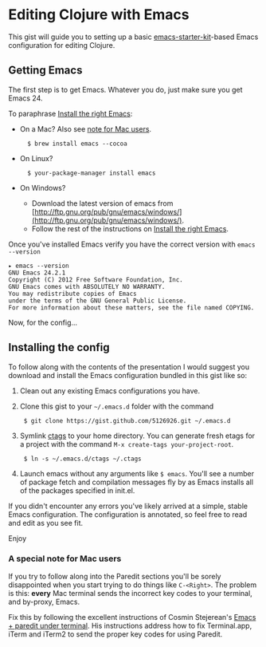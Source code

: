 # Editing Clojure with Emacs

This gist will guide you to setting up a basic [emacs-starter-kit](https://github.com/technomancy/emacs-starter-kit)-based Emacs configuration for editing Clojure.

## Getting Emacs

The first step is to get Emacs. Whatever you do, just make sure you get Emacs 24.

To paraphrase [Install the right Emacs](http://david.rothlis.net/emacs/install.html):

* On a Mac? Also see [note for Mac users](https://gist.github.com/rkneufeld/5126926#a-special-note-for-mac-users).

        $ brew install emacs --cocoa
    
* On Linux?
    
        $ your-package-manager install emacs

* On Windows?
    * Download the latest version of emacs from [http://ftp.gnu.org/pub/gnu/emacs/windows/](http://ftp.gnu.org/pub/gnu/emacs/windows/).
    * Follow the rest of the instructions on [Install the right Emacs](http://david.rothlis.net/emacs/install.html).

Once you've installed Emacs verify you have the correct version with `emacs --version`

    ▸ emacs --version                                                                                                                                                                                  
    GNU Emacs 24.2.1
    Copyright (C) 2012 Free Software Foundation, Inc.
    GNU Emacs comes with ABSOLUTELY NO WARRANTY.
    You may redistribute copies of Emacs
    under the terms of the GNU General Public License.
    For more information about these matters, see the file named COPYING.

Now, for the config...

## Installing the config

To follow along with the contents of the presentation I would suggest you download and install the Emacs configuration bundled in this gist like so:

1. Clean out any existing Emacs configurations you have.
2. Clone this gist to your `~/.emacs.d` folder with the command

        $ git clone https://gist.github.com/5126926.git ~/.emacs.d

3. Symlink [ctags](https://gist.github.com/rkneufeld/5126926#file-ctags) to your home directory. You can generate fresh etags for a project with the command `M-x create-tags your-project-root`.

        $ ln -s ~/.emacs.d/ctags ~/.ctags

4. Launch emacs without any arguments like `$ emacs`. You'll see a number of package fetch and compilation messages fly by as Emacs installs all of the packages specified in init.el.
 
If you didn't encounter any errors you've likely arrived at a simple, stable Emacs configuration. The configuration is annotated, so feel free to read and edit as you see fit.

Enjoy

### A special note for Mac users

If you try to follow along into the Paredit sections you'll be sorely disappointed when you start trying to do things like `C-<Right>`. The problem is this: **every** Mac terminal sends the incorrect key codes to your terminal, and by-proxy, Emacs.

Fix this by following the excellent instructions of Cosmin Stejerean's [Emacs + paredit under terminal](http://offbytwo.com/2012/01/15/emacs-plus-paredit-under-terminal.html). His instructions address how to fix Terminal.app, iTerm and iTerm2 to send the proper key codes for using Paredit.